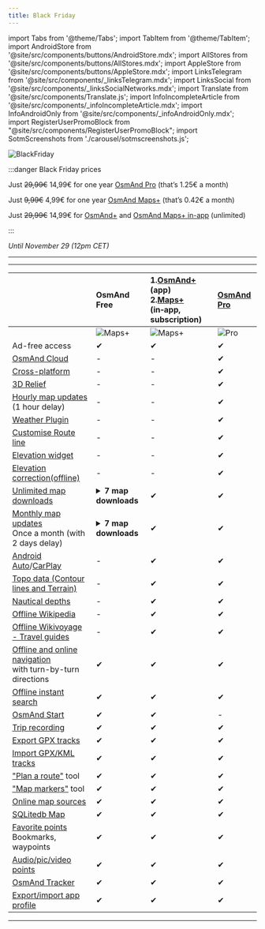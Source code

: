 ```yaml
---
title: Black Friday
---
```


import Tabs from '@theme/Tabs';
import TabItem from '@theme/TabItem';
import AndroidStore from '@site/src/components/buttons/AndroidStore.mdx';
import AllStores from '@site/src/components/buttons/AllStores.mdx';
import AppleStore from '@site/src/components/buttons/AppleStore.mdx';
import LinksTelegram from '@site/src/components/_linksTelegram.mdx';
import LinksSocial from '@site/src/components/_linksSocialNetworks.mdx';
import Translate from '@site/src/components/Translate.js';
import InfoIncompleteArticle from '@site/src/components/_infoIncompleteArticle.mdx';
import InfoAndroidOnly from '@site/src/components/_infoAndroidOnly.mdx';
import RegisterUserPromoBlock from "@site/src/components/RegisterUserPromoBlock";
import SotmScreenshots from './carousel/sotmscreenshots.js';


![BlackFriday](@site/static/img/promo/blackfriday/blackfriday_2.png)

:::danger Black Friday prices

Just <s>29,99€</s> 14,99€ for one  year [OsmAnd Pro](https://osmand.net/docs/user/purchases/android#osmand-pro) (that’s 1.25€ a month)

Just <s>9,99€</s> 4,99€ for one  year [OsmAnd Maps+](https://osmand.net/docs/user/purchases/android#maps) (that’s 0.42€ a month)

Just <s>29,99€</s> 14,99€ for [OsmAnd+](https://play.google.com/store/apps/details?id=net.osmand.plus) and [OsmAnd Maps+ in-app](https://osmand.net/docs/user/purchases/android#maps) (unlimited)

:::

_Until November 29 (12pm CET)_

____________

<AllStores/>

____________


||OsmAnd Free| 1.[OsmAnd+](https://osmand.net/docs/user/purchases/android#osmand)(app) <br/> 2.[Maps+](https://osmand.net/docs/user/purchases/android#maps) (in&#8209;app, subscription) | [OsmAnd Pro](https://osmand.net/docs/user/purchases/android#osmand-pro)|
| :------ | :------------- | :------------------ | :------------------ | 
|  | ![Maps+](@site/static/img/svg/osmand_maps.svg) | ![Maps+](@site/static/img/svg/osmand_maps_plus.svg)  |  ![Pro](@site/static/img/svg/pro_icon.svg) |
| Ad-free access | ✔ | ✔ | ✔ |
| [OsmAnd Cloud](https://osmand.net/docs/user/personal/storage#backup-and-restore-for-osmand-pro) | -  | -  | ✔ |
| [Cross-platform](https://osmand.net/docs/user/personal/osmand-cloud#cross-platform) | - | - | ✔ |
| [3D Relief](https://osmand.net/docs/user/plugins/contour-lines#3d-relief) | - | - | ✔ |
| [Hourly map updates](https://osmand.net/docs/user/personal/maps#osmand-live)<br/> (1 hour delay) | - | - | ✔ |
| [Weather Plugin](https://osmand.net/docs/user/plugins/weather) | - | - | ✔ |
| [Customise Route line](https://osmand.net/docs/user/navigation/guidance/map-during-navigation#route-line-appearance) | - | - | ✔ |
| [Elevation widget](https://osmand.net/docs/user/widgets/nav-widgets#elevation-widget) | - | - | ✔ |
| [Elevation correction(offline)](https://osmand.net/docs/user/map/track-context-menu#calculate-offline)  | - | - | ✔ |
| [Unlimited map downloads](https://osmand.net/docs/user/start-with/download-maps) | <details><summary>**7 map downloads**</summary>  - Map download or update is meant only download-update of a country (region) map. <br/> - *"World overview map"*, *"World altitude correction"*, *"Map fonts"* and *"Voice prompts"* are not counted as 7 possibilities to download. </details> | ✔ | ✔ |
| [Monthly map updates](https://osmand.net/docs/user/personal/maps#update-maps)<br/>Once a month (with 2 days delay) | <details><summary>**7 map downloads**</summary> Map update counts as download.</details> | ✔ | ✔ |
| [Android Auto](https://osmand.net/docs/user/navigation/auto-car)/[CarPlay](https://osmand.net/docs/user/navigation/car-play) | - | ✔ | ✔ |
| [Topo data (Contour lines and Terrain)](https://osmand.net/docs/user/plugins/contour-lines) | - | ✔ | ✔ |
| [Nautical depths](https://osmand.net/docs/user/plugins/nautical-charts) | - | ✔ | ✔ |
| [Offline Wikipedia](https://osmand.net/docs/user/plugins/wikipedia) | - | ✔ | ✔ |
| [Offline Wikivoyage - Travel guides](https://osmand.net/docs/user/plan-route/travel-guides)| - | ✔ | ✔ |
| [Offline and online navigation](https://osmand.net/docs/user/navigation/index)<br/>with turn-by-turn directions | ✔ | ✔ | ✔ |
| [Offline instant search](https://osmand.net/docs/user/search/index) | ✔ | ✔ | ✔ |
| [OsmAnd Start](https://osmand.net/docs/user/personal/osmand-cloud#osmand-start) | ✔ | ✔ | - |
| [Trip recording](https://osmand.net/docs/user/plugins/trip-recording) | ✔ | ✔ | ✔ |
| [Export GPX tracks](https://osmand.net/docs/user/personal/tracks#export-track) | ✔ | ✔ | ✔ |
| [Import GPX/KML tracks](https://osmand.net/docs/user/personal/tracks#import-track) | ✔ | ✔ | ✔ |
| ["Plan a route"](https://osmand.net/docs/user/plan-route/create-route) tool | ✔ | ✔ | ✔ |
| ["Map markers"](https://osmand.net/docs/user/personal/markers) tool | ✔ | ✔ | ✔ |
| [Online map sources](https://osmand.net/docs/user/plugins/online-map) | ✔ | ✔ | ✔ | 
| [SQLitedb Map](https://osmand.net/docs/user/map/raster-maps#manage-raster-maps) | ✔ | ✔ | ✔ |
| [Favorite points](https://osmand.net/docs/user/map/point-layers-on-map)<br/>Bookmarks, waypoints | ✔ | ✔ | ✔ |
| [Audio/pic/video points](https://osmand.net/docs/user/plugins/audio-video-notes) | ✔ | ✔ | ✔ |
| [OsmAnd Tracker](https://osmand.net/docs/user/plugins/osmand-tracker) | ✔ | ✔ | ✔ |
| [Export/import app profile](https://osmand.net/docs/user/personal/profiles#actions) | ✔ | ✔ | ✔ |


_________________

<AllStores/>